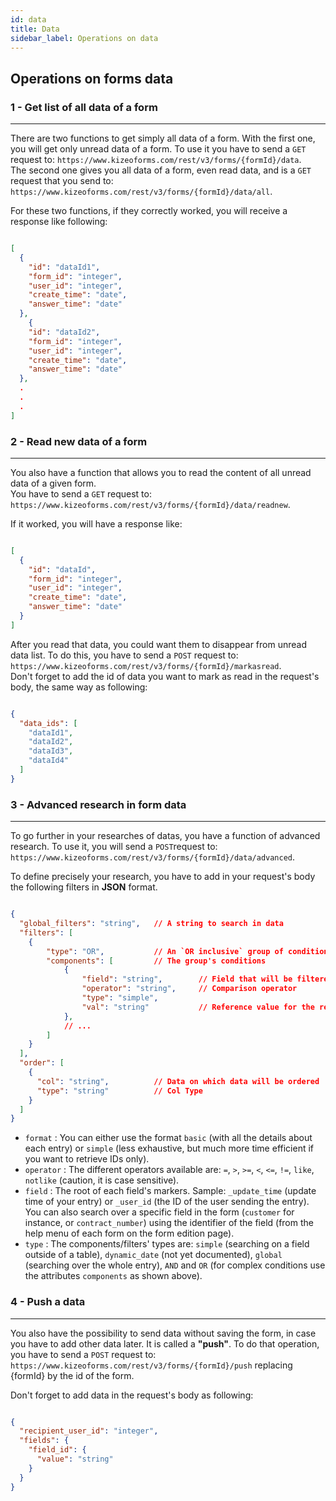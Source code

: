 ```yaml
---
id: data
title: Data
sidebar_label: Operations on data
---
```

## Operations on forms data

### 1 - Get list of all data of a form
***

There are two functions to get simply all data of a form.
With the first one, you will get only unread data of a form. To use it you have to send a `GET` request to: `https://www.kizeoforms.com/rest/v3/forms/{formId}/data`.  
The second one gives you all data of a form, even read data, and is a `GET` request that you send to: `https://www.kizeoforms.com/rest/v3/forms/{formId}/data/all`.  

For these two functions, if they correctly worked, you will receive a response like following: 
```json

[
  {
    "id": "dataId1",
    "form_id": "integer",
    "user_id": "integer",
    "create_time": "date",
    "answer_time": "date"
  },
    {
    "id": "dataId2",
    "form_id": "integer",
    "user_id": "integer",
    "create_time": "date",
    "answer_time": "date"
  },
  .
  .
  .
]

```

### 2 - Read new data of a form
***
You also have a function that allows you to read the content of all unread data of a given form.  
You have to send a `GET` request to: `https://www.kizeoforms.com/rest/v3/forms/{formId}/data/readnew`.  

If it worked, you will have a response like: 

```json

[
  {
    "id": "dataId",
    "form_id": "integer",
    "user_id": "integer",
    "create_time": "date",
    "answer_time": "date"
  }
]

```

After you read that data, you could want them to disappear from unread data list. To do this, you have to send a `POST` request to: `https://www.kizeoforms.com/rest/v3/forms/{formId}/markasread`.  
Don't forget to add the id of data you want to mark as read in the request's body, the same way as following:


```json

{
  "data_ids": [
    "dataId1",
    "dataId2",
    "dataId3",
    "dataId4"
  ]
}

```

### 3 - Advanced research in form data
***
To go further in your researches of datas, you have a function of advanced research.
To use it, you will send a `POST`request to: `https://www.kizeoforms.com/rest/v3/forms/{formId}/data/advanced`.  

To define precisely your research, you have to add in your request's body the following filters in __JSON__ format.  

```json

{
  "global_filters": "string",   // A string to search in data
  "filters": [
    {
        "type": "OR",           // An `OR inclusive` group of conditions
        "components": [         // The group's conditions
            {
                "field": "string",        // Field that will be filtered
                "operator": "string",     // Comparison operator
                "type": "simple",
                "val": "string"           // Reference value for the research
            },
            // ...
        ]
    }
  ],
  "order": [
    {
      "col": "string",          // Data on which data will be ordered
      "type": "string"          // Col Type
    }
  ]
}

```

- `format` : You can either use the format `basic` (with all the details about each entry) or `simple` (less exhaustive, but much more time efficient if you want to retrieve IDs only).
- `operator` : The different operators available are: `=`, `>`, `>=`, `<`, `<=`, `!=`, `like`, `notlike` (caution, it is case sensitive).
- `field` : The root of each field's markers. Sample: `_update_time` (update time of your entry) or `_user_id` (the ID of the user sending the entry). You can also search over a specific field in the form (`customer` for instance, or `contract_number`) using the identifier of the field (from the help menu of each form on the form edition page).
- `type` : The components/filters' types are: `simple` (searching on a field outside of a table), `dynamic_date` (not yet documented), `global` (searching over the whole entry), `AND` and `OR` (for complex conditions use the attributes `components` as shown above).

### 4 - Push a data
***
You also have the possibility to send data without saving the form, in case you have to add other data later. It is called a __"push"__.
To do that operation, you have to send a `POST` request to: `https://www.kizeoforms.com/rest/v3/forms/{formId}/push` replacing {formId} by the id of the form.

Don't forget to add data in the request's body as following: 

```json

{
  "recipient_user_id": "integer",
  "fields": {
    "field_id": {
      "value": "string"
    }
  }
}

```
